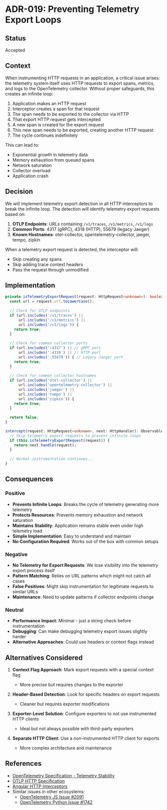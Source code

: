 # ADR-019: Preventing Telemetry Export Loops

## Status

Accepted

## Context

When instrumenting HTTP requests in an application, a critical issue arises: the telemetry system itself uses HTTP requests to export spans, metrics, and logs to the OpenTelemetry collector. Without proper safeguards, this creates an infinite loop:

1. Application makes an HTTP request
2. Interceptor creates a span for that request
3. The span needs to be exported to the collector via HTTP
4. That export HTTP request gets intercepted
5. A new span is created for the export request
6. This new span needs to be exported, creating another HTTP request
7. The cycle continues indefinitely

This can lead to:
- Exponential growth in telemetry data
- Memory exhaustion from queued spans
- Network saturation
- Collector overload
- Application crash

## Decision

We will implement telemetry export detection in all HTTP interceptors to break the infinite loop. The detection will identify telemetry export requests based on:

1. **OTLP Endpoints**: URLs containing `/v1/traces`, `/v1/metrics`, `/v1/logs`
2. **Common Ports**: 4317 (gRPC), 4318 (HTTP), 55679 (legacy Jaeger)
3. **Known Hostnames**: otel-collector, opentelemetry-collector, jaeger, tempo, zipkin

When a telemetry export request is detected, the interceptor will:
- Skip creating any spans
- Skip adding trace context headers
- Pass the request through unmodified

## Implementation

```typescript
private isTelemetryExportRequest(request: HttpRequest<unknown>): boolean {
  const url = request.url.toLowerCase();
  
  // Check for OTLP endpoints
  if (url.includes('/v1/traces') || 
      url.includes('/v1/metrics') || 
      url.includes('/v1/logs')) {
    return true;
  }
  
  // Check for common collector ports
  if (url.includes(':4317') || // gRPC port
      url.includes(':4318') || // HTTP port
      url.includes(':55679')) { // Legacy Jaeger port
    return true;
  }
  
  // Check for common collector hostnames
  if (url.includes('otel-collector') ||
      url.includes('opentelemetry-collector') ||
      url.includes('jaeger') ||
      url.includes('tempo') ||
      url.includes('zipkin')) {
    return true;
  }
  
  return false;
}

intercept(request: HttpRequest<unknown>, next: HttpHandler): Observable<HttpEvent<unknown>> {
  // Skip telemetry export requests to prevent infinite loops
  if (this.isTelemetryExportRequest(request)) {
    return next.handle(request);
  }
  
  // Normal instrumentation continues...
}
```

## Consequences

### Positive
- **Prevents Infinite Loops**: Breaks the cycle of telemetry generating more telemetry
- **Protects Resources**: Prevents memory exhaustion and network saturation
- **Maintains Stability**: Application remains stable even under high telemetry load
- **Simple Implementation**: Easy to understand and maintain
- **No Configuration Required**: Works out of the box with common setups

### Negative
- **No Telemetry for Export Requests**: We lose visibility into the telemetry export process itself
- **Pattern Matching**: Relies on URL patterns which might not catch all cases
- **False Positives**: Might skip instrumentation for legitimate requests to similar URLs
- **Maintenance**: Need to update patterns if collector endpoints change

### Neutral
- **Performance Impact**: Minimal - just a string check before instrumentation
- **Debugging**: Can make debugging telemetry export issues slightly harder
- **Alternative Approaches**: Could use headers or context flags instead

## Alternatives Considered

1. **Context Flag Approach**: Mark export requests with a special context flag
   - More precise but requires changes to the exporter
   
2. **Header-Based Detection**: Look for specific headers on export requests
   - Cleaner but requires exporter modifications
   
3. **Exporter-Level Solution**: Configure exporters to not use instrumented HTTP clients
   - Ideal but not always possible with third-party exporters

4. **Separate HTTP Client**: Use a non-instrumented HTTP client for exports
   - More complex architecture and maintenance

## References

- [OpenTelemetry Specification - Telemetry Stability](https://opentelemetry.io/docs/specs/otel/stability/)
- [OTLP HTTP Specification](https://opentelemetry.io/docs/specs/otlp/)
- [Angular HTTP Interceptors](https://angular.io/guide/http-intercept-requests-and-responses)
- Similar issues in other ecosystems:
  - [OpenTelemetry JS Issue #2091](https://github.com/open-telemetry/opentelemetry-js/issues/2091)
  - [OpenTelemetry Python Issue #1742](https://github.com/open-telemetry/opentelemetry-python/issues/1742)